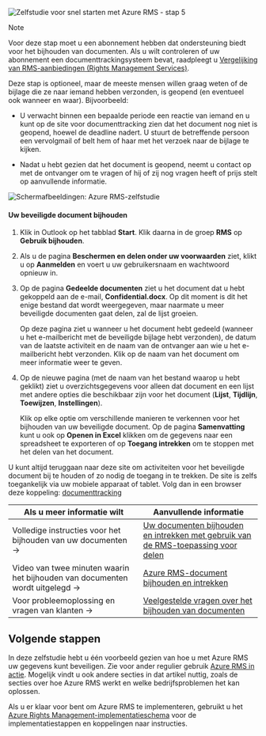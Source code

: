 ![Zelfstudie voor snel starten met Azure RMS - stap 5](../media/AzRMS_QuickStartSteps5.PNG)

> [!NOTE]
> Voor deze stap moet u een abonnement hebben dat ondersteuning biedt voor het bijhouden van documenten. Als u wilt controleren of uw abonnement een documenttrackingsysteem bevat, raadpleegt u [Vergelijking van RMS-aanbiedingen (Rights Management Services)](https://technet.microsoft.com/dn858608.aspx).

Deze stap is optioneel, maar de meeste mensen willen graag weten of de bijlage die ze naar iemand hebben verzonden, is geopend (en eventueel ook wanneer en waar). Bijvoorbeeld:

-   U verwacht binnen een bepaalde periode een reactie van iemand en u kunt op de site voor documenttracking zien dat het document nog niet is geopend, hoewel de deadline nadert. U stuurt de betreffende persoon een vervolgmail of belt hem of haar met het verzoek naar de bijlage te kijken.

-   Nadat u hebt gezien dat het document is geopend, neemt u contact op met de ontvanger om te vragen of hij of zij nog vragen heeft of prijs stelt op aanvullende informatie.

![Schermafbeeldingen: Azure RMS-zelfstudie](../media/AzRMS_Tutorial_5_Screenshots.png)

#### Uw beveiligde document bijhouden

1.  Klik in Outlook op het tabblad **Start**. Klik daarna in de groep **RMS** op **Gebruik bijhouden**.

2.  Als u de pagina **Beschermen en delen onder uw voorwaarden** ziet, klikt u op **Aanmelden** en voert u uw gebruikersnaam en wachtwoord opnieuw in.

3.  Op de pagina **Gedeelde documenten** ziet u het document dat u hebt gekoppeld aan de e-mail, **Confidential.docx**. Op dit moment is dit het enige bestand dat wordt weergegeven, maar naarmate u meer beveiligde documenten gaat delen, zal de lijst groeien.

    Op deze pagina ziet u wanneer u het document hebt gedeeld (wanneer u het e-mailbericht met de beveiligde bijlage hebt verzonden), de datum van de laatste activiteit en de naam van de ontvanger aan wie u het e-mailbericht hebt verzonden. Klik op de naam van het document om meer informatie weer te geven.

4.  Op de nieuwe pagina (met de naam van het bestand waarop u hebt geklikt) ziet u overzichtsgegevens voor alleen dat document en een lijst met andere opties die beschikbaar zijn voor het document (**Lijst**, **Tijdlijn**, **Toewijzen**, **Instellingen**).

    Klik op elke optie om verschillende manieren te verkennen voor het bijhouden van uw beveiligde document. Op de pagina **Samenvatting** kunt u ook op **Openen in Excel** klikken om de gegevens naar een spreadsheet te exporteren of op **Toegang intrekken** om te stoppen met het delen van het document.

U kunt altijd teruggaan naar deze site om activiteiten voor het beveiligde document bij te houden of zo nodig de toegang in te trekken. De site is zelfs toegankelijk via uw mobiele apparaat of tablet. Volg dan in een browser deze koppeling: [documenttracking](http://go.microsoft.com/fwlink/?LinkId=529562)

|Als u meer informatie wilt|Aanvullende informatie|
|--------------------------------|--------------------------|
|Volledige instructies voor het bijhouden van uw documenten   →|[Uw documenten bijhouden en intrekken met gebruik van de RMS-toepassing voor delen](../rms-client/sharing-app-track-revoke.md)|
|Video van twee minuten waarin het bijhouden van documenten wordt uitgelegd   →|[Azure RMS-document bijhouden en intrekken](http://channel9.msdn.com/Series/Information-Protection/Azure-RMS-Document-Tracking-and-Revocation)|
|Voor probleemoplossing en vragen van klanten   →|[Veelgestelde vragen over het bijhouden van documenten](https://technet.microsoft.com/dn947488)|

## Volgende stappen
In deze zelfstudie hebt u één voorbeeld gezien van hoe u met Azure RMS uw gegevens kunt beveiligen. Zie voor ander regulier gebruik [Azure RMS in actie](../understand-explore/what-admins-users-see.md). Mogelijk vindt u ook andere secties in dat artikel nuttig, zoals de secties over hoe Azure RMS werkt en welke bedrijfsproblemen het kan oplossen.

Als u er klaar voor bent om Azure RMS te implementeren, gebruikt u het [Azure Rights Management-implementatieschema](../plan-design/deployment-roadmap.md) voor de implementatiestappen en koppelingen naar instructies.



<!--HONumber=Jun16_HO4-->


